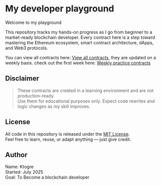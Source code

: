 # My developer playground  
  
Welcome to my playground  
  
This repository tracks my hands-on progress as I go from beginner to a market-ready blockchain developer. Every contract here is a step toward mastering the Ethereum ecosystem, smart contract architecture, dApps, and Web3 protocols.

You can view all contracts here: [View all contracts](./contracts/), they are updated on a weekly basis.
check out the first week here: [Weekly practice contracts](./contracts/Week_1/)

  
## Disclaimer      
> These contracts are created in a learning environment and are not production-ready.    
> Use them for educational purposes only. Expect code rewrites and logic changes as my skill improves.  
  

## License  
All code in this repository is released under the [MIT License](/practical-phase/LICENSE).    
Feel free to learn, reuse, or adapt anything — just give credit.

  
## Author  
Name: Ktogre    
Started: July 2025    
Goal: To Become a blockchain developer  

